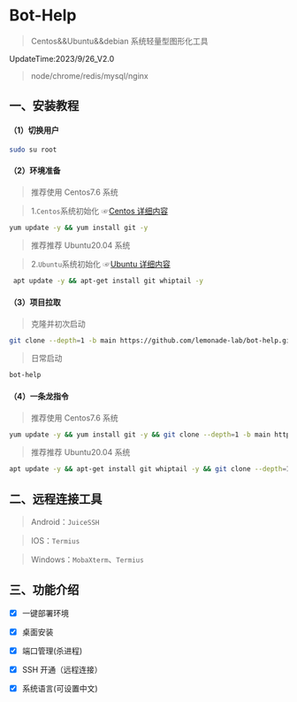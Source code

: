 # Bot-Help

> Centos&&Ubuntu&&debian 系统轻量型图形化工具

UpdateTime:2023/9/26_V2.0

> node/chrome/redis/mysql/nginx

## 一、安装教程

#### （1）切换用户
```sh
sudo su root
```

#### （2）环境准备

> 推荐使用 Centos7.6 系统

> 1.`Centos`系统初始化 ☞[Centos 详细内容](./centos/README.md)


```sh
yum update -y && yum install git -y
```

> 推荐推荐 Ubuntu20.04 系统

> 2.`Ubuntu`系统初始化 ☞[Ubuntu 详细内容](./ubuntu/README.md)

```sh
 apt update -y && apt-get install git whiptail -y
```

#### （3）项目拉取

> 克隆并初次启动

```sh
git clone --depth=1 -b main https://github.com/lemonade-lab/bot-help.git  /bot-help && chmod +x /bot-help/*/*.sh  && sh /bot-help/install.sh
```

> 日常启动

```sh
bot-help
```

#### （4）一条龙指令

> 推荐使用 Centos7.6 系统

```sh
yum update -y && yum install git -y && git clone --depth=1 -b main https://github.com/lemonade-lab/bot-help.git  /bot-help && chmod +x /bot-help/*/*.sh  && sh /bot-help/install.sh
```

> 推荐推荐 Ubuntu20.04 系统

```sh
apt update -y && apt-get install git whiptail -y && git clone --depth=1 -b main https://github.com/lemonade-lab/bot-help.git  /bot-help && chmod +x /bot-help/*/*.sh  && sh /bot-help/install.sh
```

## 二、远程连接工具

> Android：`JuiceSSH`

> IOS：`Termius`

> Windows：`MobaXterm`、`Termius`

## 三、功能介绍

- [x] 一键部署环境
- [x] 桌面安装
- [x] 端口管理(杀进程)
- [x] SSH 开通（远程连接）
- [x] 系统语言(可设置中文)

